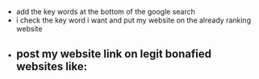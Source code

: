 - add the key words at the bottom of the google search
- i check the key word i want and put my website on the already ranking website
- post my website link on legit bonafied websites like:
	-